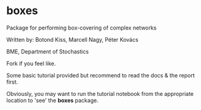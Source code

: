 # boxes
Package for performing box-covering of complex networks

Written by: Botond Kiss, Marcell Nagy, Péter Kovács 

BME, Department of Stochastics

Fork if you feel like.

Some basic tutorial provided but recommend to read the docs & the report first.

Obviously, you may want to run the tutorial notebook from the appropriate location to 'see' the __boxes__ package.
